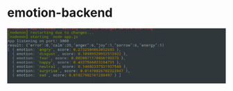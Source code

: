 # emotion-backend

![terminal](https://github.com/coltaemanuela/emotion-backend-node/blob/master/resources/Screenshot%20from%202018-07-03%2013-19-00.png)
